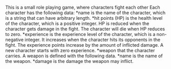 This is a small role playing game, where characters fight each other
Each character has the following data:
*name is the name of the character, which is a string that can have arbitrary length.
*hit points (HP) is the health level of the character, which is a positive integer. HP is reduced when the character gets damage in the fight. The character will die when HP reduces to zero.
*experience is the experience level of the character, which is a non-negative integer. It increases when the character hits its opponents in the fight. The experience points increase by the amount of inflicted damage. A new character starts with zero experience.
*weapon that the character carries. A weapon is defined with the following data.
  *name is the name of the weapon.
  *damage is the damage the weapon may inflict.
